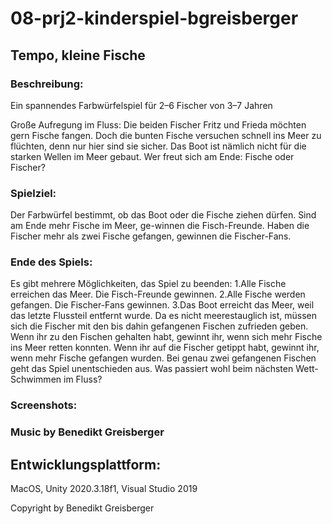# 08-prj2-kinderspiel-bgreisberger

## Tempo, kleine Fische
### Beschreibung:
Ein spannendes Farbwürfelspiel für 2–6 Fischer von 3–7 Jahren

Große  Aufregung  im  Fluss:  Die  beiden  Fischer  Fritz  und  Frieda  möchten  gern  Fische  fangen.  Doch  die  bunten  Fische versuchen schnell ins Meer zu flüchten, denn nur hier  sind  sie  sicher.  Das  Boot  ist  nämlich  nicht  für  die  starken Wellen im Meer gebaut. Wer freut sich am Ende: Fische oder Fischer?

### Spielziel: 
Der  Farbwürfel  bestimmt,  ob  das  Boot  oder  die  Fische  ziehen dürfen. Sind am Ende mehr Fische im Meer, ge-winnen  die  Fisch-Freunde.  Haben  die  Fischer  mehr  als  zwei Fische gefangen, gewinnen die Fischer-Fans.

### Ende des Spiels:
Es gibt mehrere Möglichkeiten, das Spiel zu beenden: 
1.Alle  Fische  erreichen  das  Meer.  Die  Fisch-Freunde gewinnen. 
2.Alle  Fische  werden  gefangen.  Die  Fischer-Fans  gewinnen. 
3.Das Boot erreicht das Meer, weil das letzte Flussteil entfernt wurde. Da es nicht meerestauglich ist,         müssen  sich  die  Fischer  mit  den  bis  dahin  gefangenen Fischen zufrieden geben. Wenn ihr zu den Fischen gehalten habt, gewinnt ihr, wenn sich mehr Fische ins Meer retten konnten. Wenn  ihr  auf  die  Fischer  getippt  habt, gewinnt  ihr, wenn   mehr   Fische   gefangen   wurden.   Bei genau zwei gefangenen Fischen geht das Spiel unentschieden aus. 
Was passiert wohl beim nächsten Wett-Schwimmen im Fluss?

### Screenshots:


### Music by Benedikt Greisberger

## Entwicklungsplattform: 
MacOS, Unity 2020.3.18f1, Visual Studio 2019

Copyright by Benedikt Greisberger
